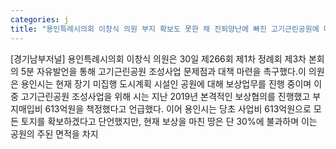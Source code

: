 ```yaml
---
categories: j
title: "용인특례시의회 이창식 의원 부지 확보도 못한 채 진퇴양난에 빠진 고기근린공원에 대한 대책마련 촉구"
---
```

[경기남부저널] 용인특례시의회 이창식 의원은 30일 제266회 제1차 정례회 제3차 본회의 5분 자유발언을 통해 고기근린공원 조성사업 문제점과 대책 마련을 촉구했다.이 의원은 용인시는 현재 장기 미집행 도시계획 시설인 공원에 대해 보상업무를 진행 중이며 이 중 고기근린공원 조성사업을 위해 시는 지난 2019년 본격적인 보상협의를 진행했고 부지매입비 613억원을 책정했다고 언급했다. 이어 용인시는 당초 사업비 613억원으로 모든 토지를 확보하겠다고 단언했지만, 현재 보상을 마친 땅은 단 30%에 불과하며 이는 공원의 주된 면적을 차지